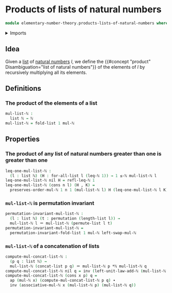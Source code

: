 # Products of lists of natural numbers

```agda
module elementary-number-theory.products-lists-of-natural-numbers where
```

<details><summary>Imports</summary>

```agda
open import elementary-number-theory.addition-natural-numbers
open import elementary-number-theory.inequality-natural-numbers
open import elementary-number-theory.multiplication-natural-numbers
open import elementary-number-theory.natural-numbers

open import finite-group-theory.permutations-standard-finite-types

open import foundation.action-on-identifications-functions
open import foundation.dependent-pair-types
open import foundation.identity-types

open import lists.concatenation-lists
open import lists.lists
open import lists.permutation-lists
open import lists.universal-quantification-lists
```

</details>

## Idea

Given a [list](lists.lists.md) of
[natural numbers](elementary-number-theory.natural-numbers.md) $l$, we define
the {{#concept "product" Disambiguation="list of natural numbers"}} of the
elements of $l$ by recursively multiplying all its elements.

## Definitions

### The product of the elements of a list

```agda
mul-list-ℕ :
  list ℕ → ℕ
mul-list-ℕ = fold-list 1 mul-ℕ
```

## Properties

### The product of any list of natural numbers greater than one is greater than one

```agda
leq-one-mul-list-ℕ :
  (l : list ℕ) (H : for-all-list l (leq-ℕ 1)) → 1 ≤-ℕ mul-list-ℕ l
leq-one-mul-list-ℕ nil H = refl-leq-ℕ 1
leq-one-mul-list-ℕ (cons n l) (H , K) =
  preserves-order-mul-ℕ 1 n 1 (mul-list-ℕ l) H (leq-one-mul-list-ℕ l K)
```

### `mul-list-ℕ` is permutation invariant

```agda
permutation-invariant-mul-list-ℕ :
  (l : list ℕ) (t : permutation (length-list l)) →
  mul-list-ℕ l ＝ mul-list-ℕ (permute-list l t)
permutation-invariant-mul-list-ℕ =
  permutation-invariant-fold-list 1 mul-ℕ left-swap-mul-ℕ
```

### `mul-list-ℕ` of a concatenation of lists

```agda
compute-mul-concat-list-ℕ :
  (p q : list ℕ) →
  mul-list-ℕ (concat-list p q) ＝ mul-list-ℕ p *ℕ mul-list-ℕ q
compute-mul-concat-list-ℕ nil q = inv (left-unit-law-add-ℕ (mul-list-ℕ q))
compute-mul-concat-list-ℕ (cons x p) q =
  ap (mul-ℕ x) (compute-mul-concat-list-ℕ p q) ∙
  inv (associative-mul-ℕ x (mul-list-ℕ p) (mul-list-ℕ q))
```
